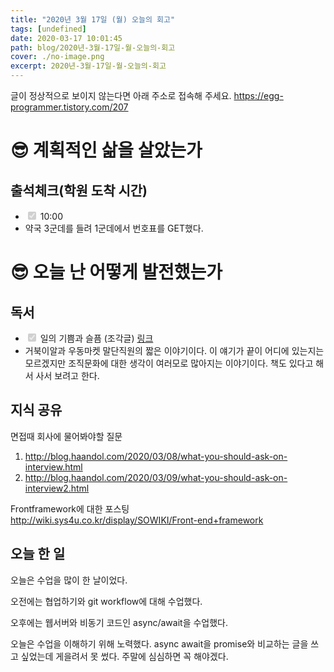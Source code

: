 ```yaml
---
title: "2020년 3월 17일 (월) 오늘의 회고"
tags: [undefined]
date: 2020-03-17 10:01:45
path: blog/2020년-3월-17일-월-오늘의-회고
cover: ./no-image.png
excerpt: 2020년-3월-17일-월-오늘의-회고
---
```

글이 정상적으로 보이지 않는다면 아래 주소로 접속해 주세요.
https://egg-programmer.tistory.com/207
# 😎 계획적인 삶을 살았는가

## 출석체크(학원 도착 시간)

<ul><li><input checked="" disabled="" type="checkbox"/> 10:00</li><li>약국 3군데를 들려 1군데에서 번호표를 GET했다.</li></ul>

# 😎 오늘 난 어떻게 발전했는가

## 독서

<ul><li><input checked="" disabled="" type="checkbox"/> 일의 기쁨과 슬픔 (조각글) <a href="http://m.blog.daum.net/_blog/_m/articleView.do?blogid=0PIYf&amp;articleno=5141">링크</a></li><li>거북이알과 우동마켓 말단직원의 짧은 이야기이다. 이 얘기가 끝이 어디에 있는지는 모르겠지만 조직문화에 대한 생각이 여러모로 많아지는 이야기이다. 책도 있다고 해서 사서 보려고 한다.</li></ul>

## 지식 공유

면접때 회사에 물어봐야할 질문

1.   <http://blog.haandol.com/2020/03/08/what-you-should-ask-on-interview.html>
2.   <http://blog.haandol.com/2020/03/09/what-you-should-ask-on-interview2.html>

Frontframework에 대한 포스팅  
<http://wiki.sys4u.co.kr/display/SOWIKI/Front-end+framework>

## 오늘 한 일

오늘은 수업을 많이 한 날이었다. 

오전에는 협업하기와 git workflow에 대해 수업했다.

오후에는 웹서버와 비동기 코드인 async/await을 수업했다. 

오늘은 수업을 이해하기 위해 노력했다. async await을 promise와 비교하는 글을 쓰고 싶었는데 게을려서 못 썼다. 주말에 심심하면 꼭 해야겠다.